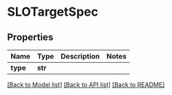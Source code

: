 # SLOTargetSpec

## Properties
Name | Type | Description | Notes
------------ | ------------- | ------------- | -------------
**type** | **str** |  | 

[[Back to Model list]](../README.md#documentation-for-models) [[Back to API list]](../README.md#documentation-for-api-endpoints) [[Back to README]](../README.md)

